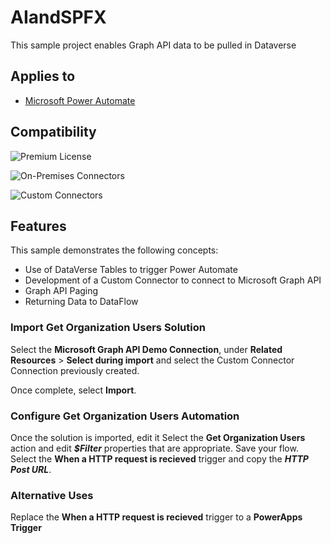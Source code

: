 # AIandSPFX


This sample project enables Graph API data to be pulled in Dataverse


## Applies to

*   [Microsoft Power Automate](https://docs.microsoft.com/power-automate/)

## Compatibility

![Premium License](https://img.shields.io/badge/Premium%20Power%20Automate-Required-orange)

![On-Premises Connectors](https://img.shields.io/badge/On--Premises%20Connectors-No-green.svg)

![Custom Connectors](https://img.shields.io/badge/Custom%20Connectors-%20Required-orange.svg)

## Features

This sample demonstrates the following concepts:

*   Use of DataVerse Tables to trigger Power Automate
*   Development of a Custom Connector to connect to Microsoft Graph API
*   Graph API Paging
*   Returning Data to DataFlow

### Import Get Organization Users Solution
Select the **Microsoft Graph API Demo Connection**, under **Related Resources** > **Select during import** and select the Custom Connector Connection previously created.
  
Once complete, select **Import**.

### Configure Get Organization Users Automation

Once the solution is imported, edit it
Select the **Get Organization Users** action and edit ***$Filter*** properties that are appropriate.
Save your flow.
Select the **When a HTTP request is recieved** trigger and copy the ***HTTP Post URL***.

### Alternative Uses
Replace the **When a HTTP request is recieved** trigger to a **PowerApps Trigger**


